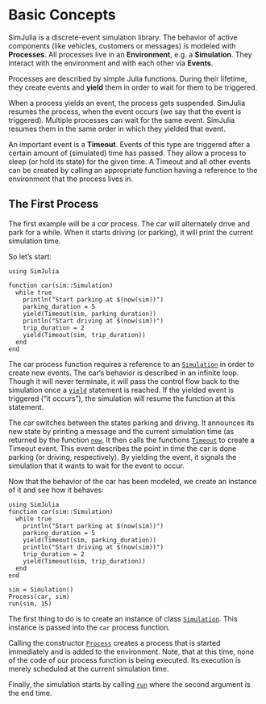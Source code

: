 # Basic Concepts

SimJulia is a discrete-event simulation library. The behavior of active components (like vehicles, customers or messages) is modeled with **Processes**. All processes live in an **Environment**, e.g. a **Simulation**. They interact with the environment and with each other via **Events**.

Processes are described by simple Julia functions. During their lifetime, they create events and **yield** them in order to wait for them to be triggered.

When a process yields an event, the process gets suspended. SimJulia resumes the process, when the event occurs (we say that the event is triggered). Multiple processes can wait for the same event. SimJulia resumes them in the same order in which they yielded that event.

An important event is a **Timeout**. Events of this type are triggered after a certain amount of (simulated) time has passed. They allow a process to sleep (or hold its state) for the given time. A Timeout and all other events can be created by calling an appropriate function having a reference to the environment that the process lives in.

## The First Process

The first example will be a *car* process. The car will alternately drive and park for a while. When it starts driving (or parking), it will print the current simulation time.

So let’s start:

```@example
using SimJulia

function car(sim::Simulation)
  while true
    println("Start parking at $(now(sim))")
    parking_duration = 5
    yield(Timeout(sim, parking_duration))
    println("Start driving at $(now(sim))")
    trip_duration = 2
    yield(Timeout(sim, trip_duration))
  end
end
```

The car process function requires a reference to an [`Simulation`](@ref) in order to create new events. The car‘s behavior is described in an infinite loop. Though it will never terminate, it will pass the control flow back to the simulation once a [`yield`](@ref) statement is reached. If the yielded event is triggered (“it occurs”), the simulation will resume the function at this statement.

The car switches between the states parking and driving. It announces its new state by printing a message and the current simulation time (as returned by the function [`now`](@ref). It then calls the functions [`Timeout`](@ref) to create a Timeout event. This event describes the point in time the car is done parking (or driving, respectively). By yielding the event, it signals the simulation that it wants to wait for the event to occur.

Now that the behavior of the car has been modeled, we create an instance of it and see how it behaves:

```@setup 10_min_1
using SimJulia
function car(sim::Simulation)
  while true
    println("Start parking at $(now(sim))")
    parking_duration = 5
    yield(Timeout(sim, parking_duration))
    println("Start driving at $(now(sim))")
    trip_duration = 2
    yield(Timeout(sim, trip_duration))
  end
end
```

```@example 10_min_1
sim = Simulation()
Process(car, sim)
run(sim, 15)
```

The first thing to do is to create an instance of class [`Simulation`](@ref). This instance is passed into the `car` process function.

Calling the constructor [`Process`](@ref) creates a process that is started immediately and is added to the environment. Note, that at this time, none of the code of our process function is being executed. Its execution is merely scheduled at the current simulation time.

Finally, the simulation starts by calling [`run`](@ref) where the second argument is the end time.

